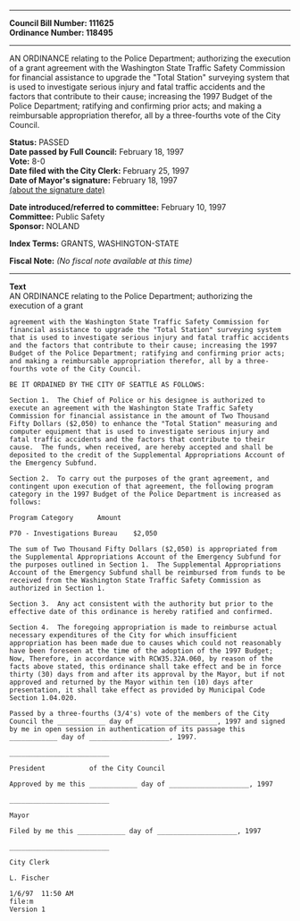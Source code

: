 * * * * *  
  
**Council Bill Number: [](#h0)[](#h2)111625**   
**Ordinance Number: 118495**  
  
* * * * *  
  
AN ORDINANCE relating to the Police Department; authorizing the execution of a grant agreement with the Washington State Traffic Safety Commission for financial assistance to upgrade the "Total Station" surveying system that is used to investigate serious injury and fatal traffic accidents and the factors that contribute to their cause; increasing the 1997 Budget of the Police Department; ratifying and confirming prior acts; and making a reimbursable appropriation therefor, all by a three-fourths vote of the City Council.  
  
**Status:** PASSED   
**Date passed by Full Council:** February 18, 1997   
**Vote:** 8-0   
**Date filed with the City Clerk:** February 25, 1997   
**Date of Mayor's signature:** February 18, 1997   
[(about the signature date)](/~public/approvaldate.htm)   
  
  
**Date introduced/referred to committee:** February 10, 1997   
**Committee:** Public Safety   
**Sponsor:** NOLAND   
  
**Index Terms:** GRANTS, WASHINGTON-STATE  
  
**Fiscal Note:** *(No fiscal note available at this time)*  
  
* * * * *  
  
**Text**  
    AN ORDINANCE relating to the Police Department; authorizing the  
    execution of a grant  
  
    agreement with the Washington State Traffic Safety Commission for  
    financial assistance to upgrade the "Total Station" surveying system  
    that is used to investigate serious injury and fatal traffic accidents  
    and the factors that contribute to their cause; increasing the 1997  
    Budget of the Police Department; ratifying and confirming prior acts;  
    and making a reimbursable appropriation therefor, all by a three-  
    fourths vote of the City Council.  
  
    BE IT ORDAINED BY THE CITY OF SEATTLE AS FOLLOWS:  
  
    Section 1.  The Chief of Police or his designee is authorized to  
    execute an agreement with the Washington State Traffic Safety  
    Commission for financial assistance in the amount of Two Thousand  
    Fifty Dollars ($2,050) to enhance the "Total Station" measuring and  
    computer equipment that is used to investigate serious injury and  
    fatal traffic accidents and the factors that contribute to their  
    cause.  The funds, when received, are hereby accepted and shall be  
    deposited to the credit of the Supplemental Appropriations Account of  
    the Emergency Subfund.  
  
    Section 2.  To carry out the purposes of the grant agreement, and  
    contingent upon execution of that agreement, the following program  
    category in the 1997 Budget of the Police Department is increased as  
    follows:  
  
    Program Category      Amount  
  
    P70 - Investigations Bureau    $2,050  
  
    The sum of Two Thousand Fifty Dollars ($2,050) is appropriated from  
    the Supplemental Appropriations Account of the Emergency Subfund for  
    the purposes outlined in Section 1.  The Supplemental Appropriations  
    Account of the Emergency Subfund shall be reimbursed from funds to be  
    received from the Washington State Traffic Safety Commission as  
    authorized in Section 1.  
  
    Section 3.  Any act consistent with the authority but prior to the  
    effective date of this ordinance is hereby ratified and confirmed.  
  
    Section 4.  The foregoing appropriation is made to reimburse actual  
    necessary expenditures of the City for which insufficient  
    appropriation has been made due to causes which could not reasonably  
    have been foreseen at the time of the adoption of the 1997 Budget;  
    Now, Therefore, in accordance with RCW35.32A.060, by reason of the  
    facts above stated, this ordinance shall take effect and be in force  
    thirty (30) days from and after its approval by the Mayor, but if not  
    approved and returned by the Mayor within ten (10) days after  
    presentation, it shall take effect as provided by Municipal Code  
    Section 1.04.020.  
  
    Passed by a three-fourths (3/4's) vote of the members of the City  
    Council the ____________ day of ____________________, 1997 and signed  
    by me in open session in authentication of its passage this  
    ____________ day of ____________________, 1997.  
  
    _________________________  
  
    President           of the City Council  
  
    Approved by me this ____________ day of ____________________, 1997  
  
    _________________________  
  
    Mayor  
  
    Filed by me this ____________ day of ____________________, 1997  
  
    _________________________  
  
    City Clerk  
  
    L. Fischer  
  
    1/6/97  11:50 AM  
    file:m  
    Version 1  
